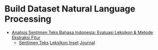 # Build Dataset Natural Language Processing

<ul>
<li><a href="https://github.com/onpilot/sentimen-bahasa">Analisis Sentimen Teks Bahasa Indonesia: Evaluasi Leksikon & Metode Ekstraksi Fitur</a>
<ul>
<li>
<a href="https://github.com/onpilot/sentimen-bahasa/blob/master/leksikon/sentistrength_id/sentiwords_id.txt">Sentimen Teks</a>
<a href="https://github.com/onpilot/sentimen-bahasa/tree/master/leksikon/inset">Leksikon Inset</a>
<a href="https://www.researchgate.net/publication/321757985_InSet_Lexicon_Evaluation_of_a_Word_List_for_Indonesian_Sentiment_Analysis_in_Microblogs">Journal</a>
</li>
</ul>
</li>
</ul>